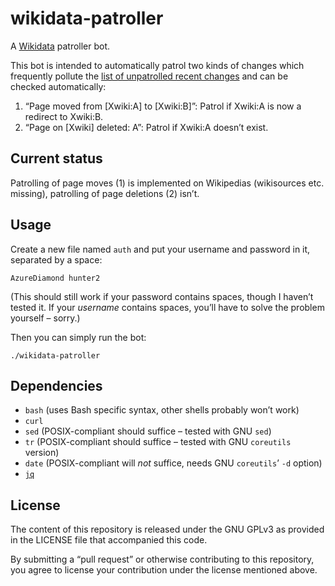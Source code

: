 wikidata-patroller
==================

A [Wikidata][wd] patroller bot.

This bot is intended to automatically patrol two kinds of changes which frequently pollute the [list of unpatrolled recent changes][rc] and can be checked automatically:

1. “Page moved from [Xwiki:A] to [Xwiki:B]”: Patrol if Xwiki:A is now a redirect to Xwiki:B.
2. “Page on [Xwiki] deleted: A”: Patrol if Xwiki:A doesn’t exist.

Current status
--------------

Patrolling of page moves (1) is implemented on Wikipedias (wikisources etc. missing), patrolling of page deletions (2) isn’t.

Usage
-----

Create a new file named `auth` and put your username and password in it, separated by a space:

    AzureDiamond hunter2

(This should still work if your password contains spaces, though I haven’t tested it. If your _username_ contains spaces, you’ll have to solve the problem yourself – sorry.)

Then you can simply run the bot:

    ./wikidata-patroller

Dependencies
------------

- `bash` (uses Bash specific syntax, other shells probably won’t work)
- `curl`
- `sed` (POSIX-compliant should suffice – tested with GNU `sed`)
- `tr` (POSIX-compliant should suffice – tested with GNU `coreutils` version)
- `date` (POSIX-compliant will *not* suffice, needs GNU `coreutils`’ `-d` option)
- [`jq`][jq]

License
-------

The content of this repository is released under the GNU GPLv3 as provided in the LICENSE file that accompanied this code.

By submitting a “pull request” or otherwise contributing to this repository, you agree to license your contribution under the license mentioned above.

[wd]: https://www.wikidata.org/wiki/Wikidata:Main_Page
[rc]: https://www.wikidata.org/w/index.php?title=Special:RecentChanges&hidepatrolled=1
[jq]: https://stedolan.github.io/jq/
